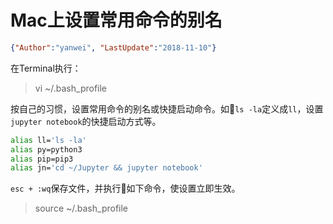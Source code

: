 # Mac上设置常用命令的别名

<link rel="stylesheet" type="text/css" href="https://yanwei.github.io/auto-number-title.css" />

```json
{"Author":"yanwei", "LastUpdate":"2018-11-10"}
```

在Terminal执行：

> vi ~/.bash_profile

按自己的习惯，设置常用命令的别名或快捷启动命令。如`ls -la`定义成`ll`，设置`jupyter notebook`的快捷启动方式等。

```bash
alias ll='ls -la'
alias py=python3
alias pip=pip3
alias jn='cd ~/Jupyter && jupyter notebook'
```

`esc + :wq`保存文件，并执行如下命令，使设置立即生效。

> source ~/.bash_profile
